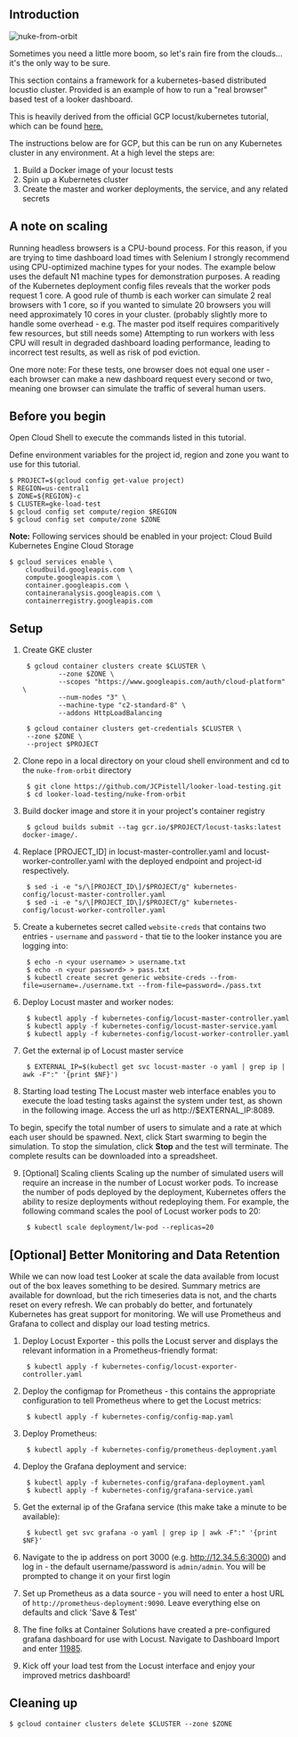 ## Introduction

![nuke-from-orbit](https://i.imgflip.com/1o9ejc.jpg)

Sometimes you need a little more boom, so let's rain fire from the clouds... it's the only way to be sure.

This section contains a framework for a kubernetes-based distributed locustio cluster. Provided is an example of how to run a "real browser" based test of a
looker dashboard.

This is heavily derived from the official GCP locust/kubernetes tutorial, which can be found
[here.](https://cloud.google.com/solutions/distributed-load-testing-using-gke)

The instructions below are for GCP, but this can be run on any Kubernetes cluster in any environment. At a high level
the steps are:

1. Build a Docker image of your locust tests
2. Spin up a Kubernetes cluster
3. Create the master and worker deployments, the service, and any related secrets

## A note on scaling

Running headless browsers is a CPU-bound process. For this reason, if you are trying to time dashboard load times with Selenium I strongly recommend using CPU-optimized
machine types for your nodes. The example below uses the default N1 machine types for demonstration purposes. A reading of the Kubernetes deployment config files reveals
that the worker pods request 1 core. A good rule of thumb is each worker can simulate 2 real browsers with 1 core, so if you wanted to simulate 20 browsers you will need
approximately 10 cores in your cluster. (probably slightly more to handle some overhead - e.g. The master pod itself requires comparitively few resources, but still
needs some) Attempting to run workers with less CPU will result in degraded dashboard loading performance, leading to incorrect test results, as well as risk of pod eviction.

One more note: For these tests, one browser does not equal one user - each browser can make a new dashboard request
every second or two, meaning one browser can simulate the traffic of several human users.

## Before you begin

Open Cloud Shell to execute the commands listed in this tutorial.

Define environment variables for the project id, region and zone you want to use for this tutorial.

    $ PROJECT=$(gcloud config get-value project)
    $ REGION=us-central1
    $ ZONE=${REGION}-c
    $ CLUSTER=gke-load-test
    $ gcloud config set compute/region $REGION
    $ gcloud config set compute/zone $ZONE

**Note:** Following services should be enabled in your project:
Cloud Build
Kubernetes Engine
Cloud Storage

    $ gcloud services enable \
        cloudbuild.googleapis.com \
        compute.googleapis.com \
        container.googleapis.com \
        containeranalysis.googleapis.com \
        containerregistry.googleapis.com

## Setup

1. Create GKE cluster

        $ gcloud container clusters create $CLUSTER \
                --zone $ZONE \
                --scopes "https://www.googleapis.com/auth/cloud-platform" \
                --num-nodes "3" \
                --machine-type "c2-standard-8" \
                --addons HttpLoadBalancing

        $ gcloud container clusters get-credentials $CLUSTER \
        --zone $ZONE \
        --project $PROJECT

2. Clone repo in a local directory on your cloud shell environment and cd to the `nuke-from-orbit` directory

        $ git clone https://github.com/JCPistell/looker-load-testing.git
        $ cd looker-load-testing/nuke-from-orbit

3. Build docker image and store it in your project's container registry

        $ gcloud builds submit --tag gcr.io/$PROJECT/locust-tasks:latest docker-image/.

4. Replace [PROJECT_ID] in locust-master-controller.yaml and locust-worker-controller.yaml with the deployed endpoint and project-id respectively.

        $ sed -i -e "s/\[PROJECT_ID\]/$PROJECT/g" kubernetes-config/locust-master-controller.yaml
        $ sed -i -e "s/\[PROJECT_ID\]/$PROJECT/g" kubernetes-config/locust-worker-controller.yaml


5. Create a kubernetes secret called `website-creds` that contains two entries - `username` and `password` - that tie to
   the looker instance you are logging into:

        $ echo -n <your username> > username.txt
        $ echo -n <your password> > pass.txt
        $ kubectl create secret generic website-creds --from-file=username=./username.txt --from-file=password=./pass.txt

6. Deploy Locust master and worker nodes:

        $ kubectl apply -f kubernetes-config/locust-master-controller.yaml
        $ kubectl apply -f kubernetes-config/locust-master-service.yaml
        $ kubectl apply -f kubernetes-config/locust-worker-controller.yaml

7. Get the external ip of Locust master service

        $ EXTERNAL_IP=$(kubectl get svc locust-master -o yaml | grep ip | awk -F":" '{print $NF}')

8. Starting load testing
The Locust master web interface enables you to execute the load testing tasks against the system under test, as shown in the following image. Access the url as http://$EXTERNAL_IP:8089.

To begin, specify the total number of users to simulate and a rate at which each user should be spawned. Next, click Start swarming to begin the simulation. To stop the simulation, click **Stop** and the test will terminate. The complete results can be downloaded into a spreadsheet.

9. [Optional] Scaling clients
Scaling up the number of simulated users will require an increase in the number of Locust worker pods. To increase the number of pods deployed by the deployment, Kubernetes offers the ability to resize deployments without redeploying them. For example, the following command scales the pool of Locust worker pods to 20:

        $ kubectl scale deployment/lw-pod --replicas=20

## [Optional] Better Monitoring and Data Retention

While we can now load test Looker at scale the data available from locust out of the box leaves something to be desired.
Summary metrics are available for download, but the rich timeseries data is not, and the charts reset on every refresh. We can probably do better, and fortunately Kubernetes has great support for monitoring. We will use Prometheus and Grafana to collect and display our load testing metrics.

1. Deploy Locust Exporter - this polls the Locust server and displays the relevant information in a Prometheus-friendly format:

        $ kubectl apply -f kubernetes-config/locust-exporter-controller.yaml

2. Deploy the configmap for Prometheus - this contains the appropriate configuration to tell Prometheus where to get the Locust metrics:
        
        $ kubectl apply -f kubernetes-config/config-map.yaml

3. Deploy Prometheus:
        
        $ kubectl apply -f kubernetes-config/prometheus-deployment.yaml

4. Deploy the Grafana deployment and service:
        
        $ kubectl apply -f kubernetes-config/grafana-deployment.yaml
        $ kubectl apply -f kubernetes-config/grafana-service.yaml

5. Get the external ip of the Grafana service (this make take a minute to be available):
        
        $ kubectl get svc grafana -o yaml | grep ip | awk -F":" '{print $NF}'

6. Navigate to the ip address on port 3000 (e.g. http://12.34.5.6:3000) and log in - the default username/password is `admin/admin`. You will be prompted to change it on your first login

7. Set up Prometheus as a data source - you will need to enter a host URL of `http://prometheus-deployment:9090`. Leave everything else on defaults and click 'Save & Test'
8. The fine folks at Container Solutions have created a pre-configured grafana dashboard for use with Locust. Navigate to Dashboard Import and enter [11985](https://grafana.com/grafana/dashboards/11985).
9. Kick off your load test from the Locust interface and enjoy your improved metrics dashboard!

## Cleaning up

    $ gcloud container clusters delete $CLUSTER --zone $ZONE
